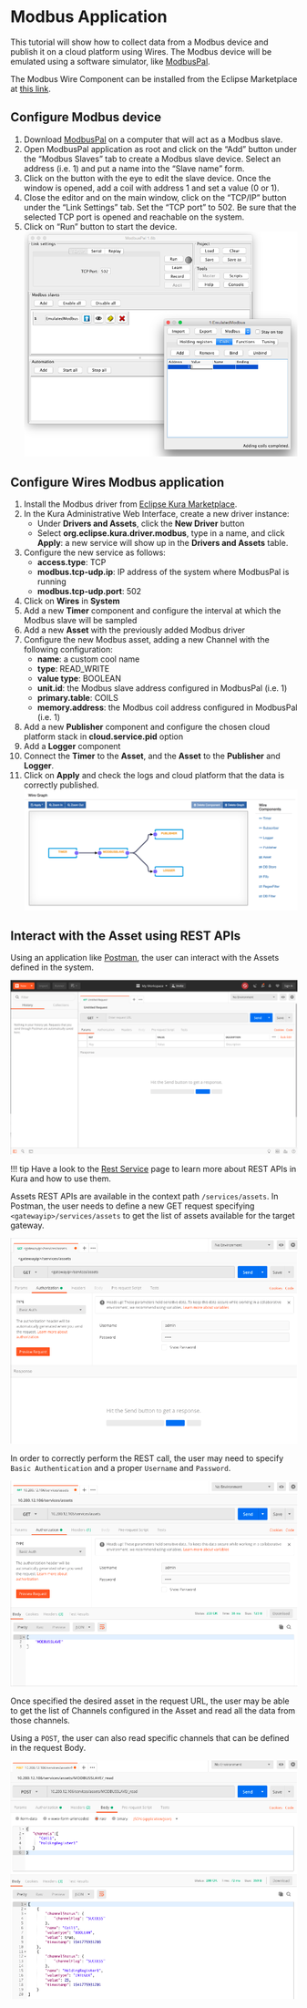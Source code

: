 # Modbus Application

This tutorial will show how to collect data from a Modbus device and publish it on a cloud platform using Wires. The Modbus device will be emulated using a software simulator, like [ModbusPal](http://modbuspal.sourceforge.net/).

The Modbus Wire Component can be installed from the Eclipse Marketplace at [this link](https://marketplace.eclipse.org/content/modbus-protocol-implementation-eclipse-kura-45).



## Configure Modbus device

1. Download [ModbusPal](http://modbuspal.sourceforge.net/) on a computer that will act as a Modbus slave.
2. Open ModbusPal application as root and click on the “Add” button under the “Modbus Slaves” tab to create a Modbus slave device. Select an address (i.e. 1) and put a name into the “Slave name” form.
3. Click on the button with the eye to edit the slave device. Once the window is opened, add a coil with address 1 and set a value (0 or 1).
4. Close the editor and on the main window, click on the “TCP/IP” button under the “Link Settings” tab. Set the “TCP port” to 502. Be sure that the selected TCP port is opened and reachable on the system.
5. Click on “Run” button to start the device.
    ![ModbusPal Configuration Example](./images/modbuspal-conf-example.png)



## Configure Wires Modbus application

1. Install the Modbus driver from [Eclipse Kura Marketplace](https://marketplace.eclipse.org/content/modbus-protocol-implementation-eclipse-kura-45).
2. In the Kura Administrative Web Interface, create a new driver instance:
    - Under **Drivers and Assets**, click the **New Driver** button
    - Select **org.eclipse.kura.driver.modbus**, type in a name, and click **Apply**: a new service will show up in the **Drivers and Assets** table.
3. Configure the new service as follows:
    - **access.type**: TCP
    - **modbus.tcp-udp.ip**: IP address of the system where ModbusPal is running
    - **modbus.tcp-udp.port**: 502
4. Click on **Wires** in **System**
5. Add a new **Timer** component and configure the interval at which the Modbus slave will be sampled
6. Add a new **Asset** with the previously added Modbus driver
7. Configure the new Modbus asset, adding a new Channel with the following configuration:
    - **name**: a custom cool name
    - **type**: READ_WRITE
    - **value type**: BOOLEAN
    - **unit.id**: the Modbus slave address configured in ModbusPal (i.e. 1)
    - **primary.table**: COILS
    - **memory.address**: the Modbus coil address configured in ModbusPal (i.e. 1)
8. Add a new **Publisher** component and configure the chosen cloud platform stack in **cloud.service.pid** option
9. Add a **Logger** component
10. Connect the **Timer** to the **Asset**, and the **Asset** to the **Publisher** and **Logger**.
11. Click on **Apply** and check the logs and cloud platform that the data is correctly published.
    ![Modbus Wire Component Graph Example](./images/modbus-wire-component-graph.png)



## Interact with the Asset using REST APIs

Using an application like [Postman](https://www.getpostman.com), the user can interact with the Assets defined in the system.

![Modbus REST Example](./images/modbus-rest-example.png)

!!! tip
    Have a look to the [Rest Service](../../core-services/rest-service.md) page to learn more about REST APIs in Kura and how to use them.

Assets REST APIs are available in the context path `/services/assets`. In Postman, the user needs to define a new GET request specifying `<gatewayip>/services/assets` to get the list of assets available for the target gateway.

![Modbus REST Postman Configuration](./images/modbus-rest-example-postman-conf.png)

In order to correctly perform the REST call, the user may need to specify `Basic Authentication` and a proper `Username` and `Password`.

![Modbus REST Postman Authentication](./images/modbus-rest-example-postman-auth.png)

Once specified the desired asset in the request URL, the user may be able to get the list of Channels configured in the Asset and read all the data from those channels.

Using a `POST`, the user can also read specific channels that can be defined in the request Body.

![Modbus REST Postman POST Request](./images/modbus-rest-example-postman-post.png)
